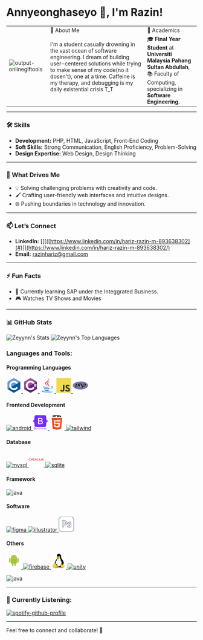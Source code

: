 # Annyeonghaseyo 👋, I'm Razin!
<table>
  <tr>
    <td rowspan="2">
      <img src="https://github.com/user-attachments/assets/870d3dee-c26c-47c9-99ec-dd237ee46fdf" alt="output-onlinegiftools" width="200">
    </td>
    <td>
      🚀 About Me 
    </td>
    <td>
      📜 Academics  
    </td>
    </tr>
  <tr>
    <td>
       I'm a student casually drowning in the vast ocean of software engineering.
I dream of building user-centered solutions while trying to make sense of my code(no it dosen't), one at a time. Caffeine is my therapy, and debugging is my daily existential crisis T_T
      <br><br>
    </td>
    <td>
      🎓 <strong>Final Year Student</strong> at <strong>Universiti Malaysia Pahang Sultan Abdullah</strong>,<br>
      📚 Faculty of Computing, specializing in <strong>Software Engineering</strong>.
    </td>
  </tr>
</table>

---

### 🛠️ Skills  
- **Development:** PHP, HTML, JavaScript, Front-End Coding  
- **Soft Skills:** Strong Communication, English Proficiency, Problem-Solving  
- **Design Expertise:** Web Design, Design Thinking  

---

### 🌟 What Drives Me  
- 💡 Solving challenging problems with creativity and code.  
- 🖌️ Crafting user-friendly web interfaces and intuitive designs.  
- 🌐 Pushing boundaries in technology and innovation.  

---

### 📫 Let’s Connect  
- **LinkedIn:** [[[([https://www.linkedin.com/in/hariz-razin-m-893638302](#)]](https://www.linkedin.com/in/hariz-razin-m-893638302/)
- **Email:** razinhariz@gmail.com  

---

### ⚡ Fun Facts  
- 🌱 Currently learning SAP under the Integgrated Business.  
- 🎮 Watches TV Shows and Movies

---

### 📊 GitHub Stats 
<div allign="center">
  
  ![Zeyynn's Stats](https://github-readme-stats.vercel.app/api?username=Zeyynn&theme=outrun&show_icons=true&hide_border=true&count_private=true) ![Zeyynn's Top Languages](https://github-readme-stats.vercel.app/api/top-langs/?username=Zeyynn&theme=outrun&show_icons=true&hide_border=true&layout=compact)
</div>



<h3 align="left">Languages and Tools:</h3>
<h4 align="left">Programming Languages</h4>
<p align="left"> <a href="https://www.cprogramming.com/" target="_blank" rel="noreferrer"> <img src="https://raw.githubusercontent.com/devicons/devicon/master/icons/c/c-original.svg" alt="c" width="40" height="40"/> </a> <a href="https://www.w3schools.com/cs/" target="_blank" rel="noreferrer"> <img src="https://raw.githubusercontent.com/devicons/devicon/master/icons/csharp/csharp-original.svg" alt="csharp" width="40" height="40"/> </a> <a href="https://www.java.com" target="_blank" rel="noreferrer"> <img src="https://raw.githubusercontent.com/devicons/devicon/master/icons/java/java-original.svg" alt="java" width="40" height="40"/> </a> <a href="https://developer.mozilla.org/en-US/docs/Web/JavaScript" target="_blank" rel="noreferrer"> <img src="https://raw.githubusercontent.com/devicons/devicon/master/icons/javascript/javascript-original.svg" alt="javascript" width="40" height="40"/> </a> <a href="https://www.php.net" target="_blank" rel="noreferrer"> <img src="https://raw.githubusercontent.com/devicons/devicon/master/icons/php/php-original.svg" alt="php" width="40" height="40"/> </a> </p>

<h4 align="left">Frontend Development</h4>
<p align="left"> <a href="https://developer.android.com" target="_blank" rel="noreferrer"> <img src="https://raw.githubusercontent.com/bablubambal/All_logo_and_pictures/7c0ac2ceb9f9d24992ec393d11fa7337d2f92466/frameworks/boostrap.svg" alt="android" width="40" height="40"/> </a> <a href="https://getbootstrap.com" target="_blank" rel="noreferrer"> <img src="https://raw.githubusercontent.com/devicons/devicon/master/icons/bootstrap/bootstrap-plain-wordmark.svg" alt="bootstrap" width="40" height="40"/> </a> <a href="https://www.w3.org/html/" target="_blank" rel="noreferrer"> <img src="https://raw.githubusercontent.com/devicons/devicon/master/icons/html5/html5-original-wordmark.svg" alt="html5" width="40" height="40"/> </a> <a href="https://tailwindcss.com/" target="_blank" rel="noreferrer"> <img src="https://www.vectorlogo.zone/logos/tailwindcss/tailwindcss-icon.svg" alt="tailwind" width="40" height="40"/> </a> </p>

<h4 align="left">Database</h4>
<p align="left"> <a href="https://www.mysql.com/" target="_blank" rel="noreferrer"> <img src="https://raw.githubusercontent.com/bablubambal/All_logo_and_pictures/7c0ac2ceb9f9d24992ec393d11fa7337d2f92466/databases/mysql.svg" alt="mysql" width="40" height="40"/> </a> <a href="https://www.oracle.com/" target="_blank" rel="noreferrer"> <img src="https://raw.githubusercontent.com/devicons/devicon/master/icons/oracle/oracle-original.svg" alt="oracle" width="40" height="40"/> </a> <a href="https://www.sqlite.org/" target="_blank" rel="noreferrer"> <img src="https://www.vectorlogo.zone/logos/sqlite/sqlite-icon.svg" alt="sqlite" width="40" height="40"/> </a> </p>

<h4 align="left">Framework</h4>
<img src="https://raw.githubusercontent.com/bablubambal/All_logo_and_pictures/7c0ac2ceb9f9d24992ec393d11fa7337d2f92466/frameworks/laravel.svg" alt="java" height="50" width="50" />

<h4 align="left">Software</h4>
<p align="left"> <a href="https://www.figma.com/" target="_blank" rel="noreferrer"> <img src="https://www.vectorlogo.zone/logos/figma/figma-icon.svg" alt="figma" width="40" height="40"/> </a> <a href="https://www.adobe.com/in/products/illustrator.html" target="_blank" rel="noreferrer"> <img src="https://www.vectorlogo.zone/logos/adobe_illustrator/adobe_illustrator-icon.svg" alt="illustrator" width="40" height="40"/> </a> <a href="https://www.photoshop.com/en" target="_blank" rel="noreferrer"> <img src="https://raw.githubusercontent.com/devicons/devicon/master/icons/photoshop/photoshop-line.svg" alt="photoshop" width="40" height="40"/> </a> </p>

<h4 align="left">Others</h4>
<p align="left"> <a href="https://developer.android.com" target="_blank" rel="noreferrer"> <img src="https://raw.githubusercontent.com/devicons/devicon/master/icons/android/android-original-wordmark.svg" alt="android" width="40" height="40"/> </a> <a href="https://firebase.google.com/" target="_blank" rel="noreferrer"> <img src="https://www.vectorlogo.zone/logos/firebase/firebase-icon.svg" alt="firebase" width="40" height="40"/> </a> <a href="https://www.linux.org/" target="_blank" rel="noreferrer"> <img src="https://raw.githubusercontent.com/devicons/devicon/master/icons/linux/linux-original.svg" alt="linux" width="40" height="40"/> </a> <a href="https://unity.com/" target="_blank" rel="noreferrer"> <img src="https://www.vectorlogo.zone/logos/unity3d/unity3d-icon.svg" alt="unity" width="40" height="40"/> </a> </p>
<img src="https://raw.githubusercontent.com/bablubambal/All_logo_and_pictures/62487087dc4f4f5efee637addbc67a16dd374bf6/text%20editors/vscode.svg" alt="java" height="50" width="50" /> 


---
<div allign="center">
<h3 align="left">🎵 Currently Listening:</h3>
  
[![spotify-github-profile](https://spotify-github-profile.kittinanx.com/api/view?uid=e0rvd2gjqfjg408l4jreo1dx1&cover_image=true&theme=novatorem&show_offline=false&background_color=121212&interchange=false&bar_color=53b14f&bar_color_cover=false)](https://spotify-github-profile.kittinanx.com/api/view?uid=e0rvd2gjqfjg408l4jreo1dx1&redirect=true)
  
</div>

---

Feel free to connect and collaborate! 🚀
